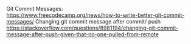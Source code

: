 Git Commit Messages:  
https://www.freecodecamp.org/news/how-to-write-better-git-commit-messages/
Changing git commit message after commit/ push
https://stackoverflow.com/questions/8981194/changing-git-commit-message-after-push-given-that-no-one-pulled-from-remote